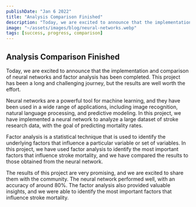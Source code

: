 ```yaml
---
publishDate: "Jan 6 2022"
title: "Analysis Comparison Finished"
description: "Today, we are excited to announce that the implementation and comparison of neural networks and factor analysis has been completed."
image: "~/assets/images/blog/neural-networks.webp"
tags: [success, progress, comparison]
---
```


## Analysis Comparison Finished

Today, we are excited to announce that the implementation and comparison of neural networks and factor analysis has been completed. This project has been a long and challenging journey, but the results are well worth the effort.

Neural networks are a powerful tool for machine learning, and they have been used in a wide range of applications, including image recognition, natural language processing, and predictive modeling. In this project, we have implemented a neural network to analyze a large dataset of stroke research data, with the goal of predicting mortality rates.

Factor analysis is a statistical technique that is used to identify the underlying factors that influence a particular variable or set of variables. In this project, we have used factor analysis to identify the most important factors that influence stroke mortality, and we have compared the results to those obtained from the neural network.

The results of this project are very promising, and we are excited to share them with the community. The neural network performed well, with an accuracy of around 80%. The factor analysis also provided valuable insights, and we were able to identify the most important factors that influence stroke mortality.